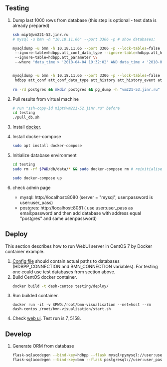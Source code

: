 ## Testing
1. Dump last 1000 rows from database (this step is optional - test data is already prepared)
   ```bash
   ssh mipt@vm221-52.jinr.ru
   # mysql -u bmn -h "10.18.11.66" --port 3306 -p # show databases;

   mysqldump -u bmn -h 10.18.11.66 --port 3306 -p --lock-tables=false --ignore-table=hdbpp.att_conf \\
    --ignore-table=hdbpp.att_conf_data_type --ignore-table=hdbpp.att_history --ignore-table=hdbpp.att_history_event \\
    --ignore-table=hdbpp.att_parameter \\
    --where "data_time > '2018-04-04 19:32:02' AND data_time < '2018-04-04 19:42:36'" hdbpp > mysql/hdbpp_values.sql


   mysqldump -u bmn -h 10.18.11.66 --port 3306 -p --lock-tables=false \\
    hdbpp att_conf att_conf_data_type att_history att_history_event att_parameter > mysql/hdbpp_atts.sql
  
   rm -rd postgres && mkdir postgres && pg_dump -h "vm221-53.jinr.ru" -U db_reader -O -x bmn_db > postgres/bmn_db.sql 
   ```
2. Pull results from virtual machine
   ```bash
   # run "ssh-copy-id mipt@vm221-52.jinr.ru" before
   cd testing
   ./pull_db.sh
   ```

1. Install [docker](https://docs.docker.com/install/linux/docker-ce/ubuntu/).

2. Install docker-compose
    ```bash
   sudo apt install docker-compose
   ```
   
3. Initialize database environment
   ```bash
   cd testing
   sudo rm -rf $PWD/db/data/* && sudo docker-compose rm # reinitialise database

   sudo docker-compose up
   ```
4. check admin page
   - mysql: http://localhost:8080 (server = "mysql", user:password is user:user_pass)
   - postgres: http://localhost:8081 (
   use user:user_pass as email:password and then add database with address equal "postgres" and same user:password)
   

## Deploy
This section describes how to run WebUI server in CentOS 7 by Docker container example.

1. [Config file](server/config.py) should contain actual paths to databases 
   (HDBPP_CONNECTION and BMN_CONNECTION variables). For testing one could use test databases from section above.
2. Build CentOS docker container.
    ```bash
    docker build -t dash-centos testing/deploy/
    ```
3. Run builded container.
    ```dash
    docker run -it -v $PWD:/root/bmn-visualisation --net=host --rm dash-centos /root/bmn-visualisation/start.sh
    ```
4. Check [web ui](http://localhost:8050/). Test run is 7, 5158.

## Develop
1. Generate ORM from database
    ```bash
   flask-sqlacodegen --bind-key=hdbpp --flask mysql+pymysql://user:user_pass@localhost/hdbpp > ./server/orm/hdbpp.py
   flask-sqlacodegen --bind-key=bmn --flask postgresql://user:user_pass@localhost/bmn_db > ./server/orm/bmn.py
    ```

